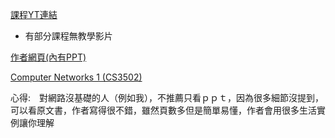  [課程YT連結](https://www.youtube.com/playlist?list=PLm556dMNleHc1MWN5BX9B2XkwkNE2Djiu)
- 有部分課程無教學影片
 
 [作者網頁(內有PPT)](http://gaia.cs.umass.edu/kurose_ross/interactive/index.php)
 
 [Computer Networks 1 (CS3502)](https://www.youtube.com/playlist?list=PLo80JwUm6hSSwGLJmS_quaeJgx9SILLiI)

心得:　對網路沒基礎的人（例如我），不推薦只看ｐｐｔ，因為很多細節沒提到，可以看原文書，作者寫得很不錯，雖然頁數多但是簡單易懂，作者會用很多生活實例讓你理解
